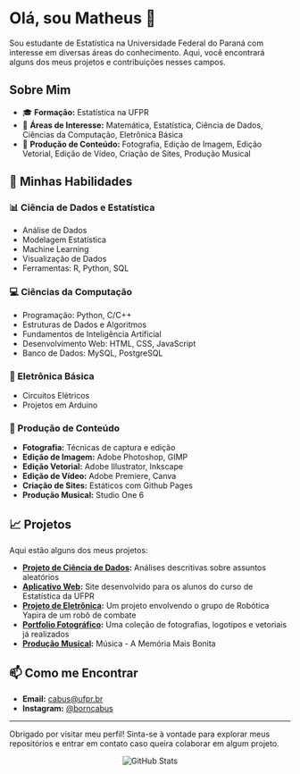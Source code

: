 # Olá, sou Matheus 👋

Sou estudante de Estatística na Universidade Federal do Paraná com interesse em diversas áreas do conhecimento. Aqui, você encontrará alguns dos meus projetos e contribuições nesses campos.

## Sobre Mim

- 🎓 **Formação:** Estatística na UFPR
- 🔢 **Áreas de Interesse:** Matemática, Estatística, Ciência de Dados, Ciências da Computação, Eletrônica Básica
- 🎨 **Produção de Conteúdo:** Fotografia, Edição de Imagem, Edição Vetorial, Edição de Vídeo, Criação de Sites, Produção Musical

## 🚀 Minhas Habilidades

### 📊 Ciência de Dados e Estatística
- Análise de Dados
- Modelagem Estatística
- Machine Learning
- Visualização de Dados
- Ferramentas: R, Python, SQL

### 💻 Ciências da Computação
- Programação: Python, C/C++
- Estruturas de Dados e Algoritmos
- Fundamentos de Inteligência Artificial
- Desenvolvimento Web: HTML, CSS, JavaScript
- Banco de Dados: MySQL, PostgreSQL

### 🔧 Eletrônica Básica
- Circuitos Elétricos
- Projetos em Arduino

### 🎨 Produção de Conteúdo
- **Fotografia:** Técnicas de captura e edição
- **Edição de Imagem:** Adobe Photoshop, GIMP
- **Edição Vetorial:** Adobe Illustrator, Inkscape
- **Edição de Vídeo:** Adobe Premiere, Canva
- **Criação de Sites:** Estáticos com Github Pages
- **Produção Musical:** Studio One 6

## 📈 Projetos

Aqui estão alguns dos meus projetos:

- **[Projeto de Ciência de Dados](link_do_projeto):** Análises descritivas sobre assuntos aleatórios
- **[Aplicativo Web](https://www.estatisticaufpr.online/):** Site desenvolvido para os alunos do curso de Estatística da UFPR
- **[Projeto de Eletrônica](link_do_projeto):** Um projeto envolvendo o grupo de Robótica Yapira de um robô de combate
- **[Portfolio Fotográfico](link_do_projeto):** Uma coleção de fotografias, logotipos e vetoriais já realizados
- **[Produção Musical](https://www.youtube.com/watch?v=0j6uRo_f9D4&list=OLAK5uy_nGCiCJjJI8KDQJ17KI5BhJMOedhM4KjJw&index=1&pp=8AUB):** Música - A Memória Mais Bonita

## 📫 Como me Encontrar

- **Email:** [cabus@ufpr.br](cabus@ufpr.br)
- **Instagram:** [@borncabus](https://www.instagram.com/borncabus/)

---

Obrigado por visitar meu perfil! Sinta-se à vontade para explorar meus repositórios e entrar em contato caso queira colaborar em algum projeto.

<div align="center">
  <img src="https://github-readme-stats.vercel.app/api?username=borncabus&show_icons=true" alt="GitHub Stats">
</div>
